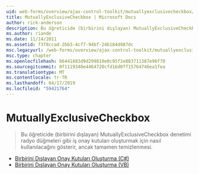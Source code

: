 ```yaml
---
uid: web-forms/overview/ajax-control-toolkit/mutuallyexclusivecheckbox/index
title: MutuallyExclusiveCheckbox | Microsoft Docs
author: rick-anderson
description: Bu öğreticide (birbirini dışlayan) MutuallyExclusiveCheckbox denetimi radyo düğmeleri gibi iş onay kutuları oluşturmak için nasıl kullanılacağını gösterir, ancak olabilir...
ms.author: riande
ms.date: 11/14/2011
ms.assetid: f3f8ccad-2bb3-4cf7-94bf-24b184d987dc
msc.legacyurl: /web-forms/overview/ajax-control-toolkit/mutuallyexclusivecheckbox
msc.type: chapter
ms.openlocfilehash: b6441883d9d299810e0c95f2e883711387e96f70
ms.sourcegitcommit: 0f1119340e4464720cfd16d0ff15764746ea1fea
ms.translationtype: MT
ms.contentlocale: tr-TR
ms.lasthandoff: 04/17/2019
ms.locfileid: "59421764"
---
```

# <a name="mutuallyexclusivecheckbox"></a>MutuallyExclusiveCheckbox

> Bu öğreticide (birbirini dışlayan) MutuallyExclusiveCheckbox denetimi radyo düğmeleri gibi iş onay kutuları oluşturmak için nasıl kullanılacağını gösterir, ancak tamamen temizlenmesi.


- [Birbirini Dışlayan Onay Kutuları Oluşturma (C#)](creating-mutually-exclusive-checkboxes-cs.md)
- [Birbirini Dışlayan Onay Kutuları Oluşturma (VB)](creating-mutually-exclusive-checkboxes-vb.md)

